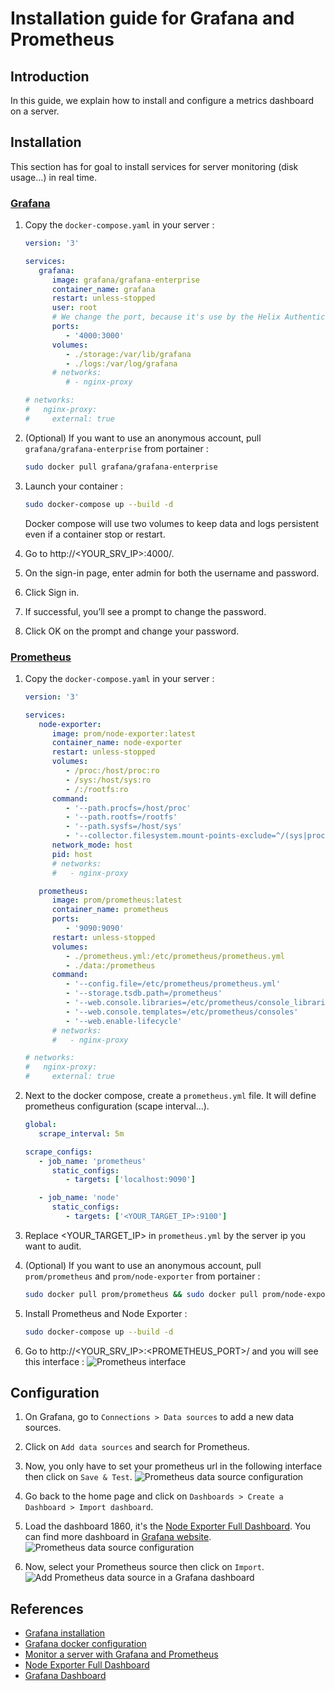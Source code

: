 # Installation guide for Grafana and Prometheus

## Introduction

In this guide, we explain how to install and configure a metrics dashboard on a server.

## Installation

This section has for goal to install services for server monitoring (disk usage...) in real time.

### [Grafana](https://grafana.com/docs/grafana/latest/setup-grafana/installation/docker/)

1. Copy the `docker-compose.yaml` in your server :

   ```yaml
   version: '3'

   services:
      grafana:
         image: grafana/grafana-enterprise
         container_name: grafana
         restart: unless-stopped
         user: root
         # We change the port, because it's use by the Helix Authentication Service.
         ports:
            - '4000:3000'
         volumes:
            - ./storage:/var/lib/grafana
            - ./logs:/var/log/grafana
         # networks:
            # - nginx-proxy

   # networks:
   #   nginx-proxy:
   #     external: true
   ```

2. (Optional) If you want to use an anonymous account, pull `grafana/grafana-enterprise` from portainer :

   ```bash
   sudo docker pull grafana/grafana-enterprise
   ```

3. Launch your container :

   ```bash
   sudo docker-compose up --build -d
   ```

   Docker compose will use two volumes to keep data and logs persistent even if a container stop or restart.

4. Go to http://<YOUR_SRV_IP>:4000/.

5. On the sign-in page, enter admin for both the username and password.

6. Click Sign in.

7. If successful, you’ll see a prompt to change the password.

8. Click OK on the prompt and change your password.

### [Prometheus](https://grafana.com/docs/grafana-cloud/send-data/metrics/metrics-prometheus/prometheus-config-examples/docker-compose-linux/)

1. Copy the `docker-compose.yaml` in your server :

   ```yaml
   version: '3'

   services:
      node-exporter:
         image: prom/node-exporter:latest
         container_name: node-exporter
         restart: unless-stopped
         volumes:
            - /proc:/host/proc:ro
            - /sys:/host/sys:ro
            - /:/rootfs:ro
         command:
            - '--path.procfs=/host/proc'
            - '--path.rootfs=/rootfs'
            - '--path.sysfs=/host/sys'
            - '--collector.filesystem.mount-points-exclude=^/(sys|proc|dev|host|etc)($$|/)'
         network_mode: host
         pid: host
         # networks:
         #   - nginx-proxy

      prometheus:
         image: prom/prometheus:latest
         container_name: prometheus
         ports:
            - '9090:9090'
         restart: unless-stopped
         volumes:
            - ./prometheus.yml:/etc/prometheus/prometheus.yml
            - ./data:/prometheus
         command:
            - '--config.file=/etc/prometheus/prometheus.yml'
            - '--storage.tsdb.path=/prometheus'
            - '--web.console.libraries=/etc/prometheus/console_libraries'
            - '--web.console.templates=/etc/prometheus/consoles'
            - '--web.enable-lifecycle'
         # networks:
         #   - nginx-proxy

   # networks:
   #   nginx-proxy:
   #     external: true
   ```

2. Next to the docker compose, create a `prometheus.yml` file. It will define prometheus configuration (scape interval...).

   ```yaml
   global:
      scrape_interval: 5m

   scrape_configs:
      - job_name: 'prometheus'
         static_configs:
            - targets: ['localhost:9090']

      - job_name: 'node'
         static_configs:
            - targets: ['<YOUR_TARGET_IP>:9100']
   ```

3. Replace <YOUR_TARGET_IP> in `prometheus.yml` by the server ip you want to audit.

4. (Optional) If you want to use an anonymous account, pull `prom/prometheus` and `prom/node-exporter` from portainer :

   ```bash
   sudo docker pull prom/prometheus && sudo docker pull prom/node-exporter
   ```

5. Install Prometheus and Node Exporter :

   ```bash
   sudo docker-compose up --build -d
   ```

6. Go to http://<YOUR_SRV_IP>:<PROMETHEUS_PORT>/ and you will see this interface :
   ![Prometheus interface](assets/prometheus/0-prometheus-interface.PNG)

## Configuration

1. On Grafana, go to `Connections > Data sources` to add a new data sources.

2. Click on `Add data sources` and search for Prometheus.

3. Now, you only have to set your prometheus url in the following interface then click on `Save & Test`.
   ![Prometheus data source configuration](assets/grafana/0-add-prometheus-source.PNG)

4. Go back to the home page and click on `Dashboards > Create a Dashboard > Import dashboard`.

5. Load the dashboard 1860, it's the [Node Exporter Full Dashboard](https://grafana.com/grafana/dashboards/1860-node-exporter-full/).
   You can find more dashboard in [Grafana website](https://grafana.com/grafana/dashboards/).
   ![Prometheus data source configuration](assets/grafana/1-add-prometheus-dashboard.PNG)

6. Now, select your Prometheus source then click on `Import`.
   ![Add Prometheus data source in a Grafana dashboard](assets/grafana/2-add-prometheus-source-in-dashboard.PNG)

## References

- [Grafana installation](https://grafana.com/docs/grafana/latest/setup-grafana/installation/docker/)
- [Grafana docker configuration](https://grafana.com/docs/grafana/latest/setup-grafana/configure-docker/)
- [Monitor a server with Grafana and Prometheus](https://grafana.com/docs/grafana-cloud/send-data/metrics/metrics-prometheus/prometheus-config-examples/docker-compose-linux/)
- [Node Exporter Full Dashboard](https://grafana.com/grafana/dashboards/1860-node-exporter-full/)
- [Grafana Dashboard](https://grafana.com/grafana/dashboards/)